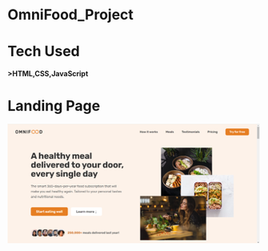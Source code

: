 # OmniFood_Project

<h1>Tech Used</h1><span><strong>>HTML,CSS,JavaScript</strong</span>
<h1>Landing Page</h1>
<img src="img/landing.png">

